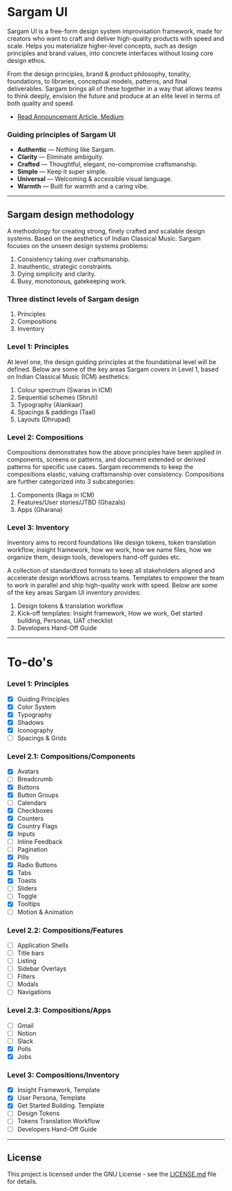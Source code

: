 # Sargam UI
Sargam UI is a free-form design system improvisation framework, made for creators who want to craft and deliver high-quality products with speed and scale. Helps you materialize higher-level concepts, such as design principles and brand values, into concrete interfaces without losing core design ethos.

From the design principles, brand & product philosophy, tonality, foundations, to libraries, conceptual models, patterns, and final deliverables. Sargam brings all of these together in a way that allows teams to think deeply, envision the future and produce at an elite level in terms of both quality and speed.

* [Read Announcement Article, Medium](https://planetabhi.medium.com/announcing-sargam-design-cc28e86c3f05)


### Guiding principles of Sargam UI
* **Authentic** — Nothing like Sargam.
* **Clarity** — Eliminate ambiguity.
* **Crafted** — Thoughtful, elegant, no-compromise craftsmanship.
* **Simple** — Keep it super simple.
* **Universal** — Welcoming & accessible visual language.
* **Warmth** — Built for warmth and a caring vibe.

-----

## Sargam design methodology
A methodology for creating strong, finely crafted and scalable design systems. Based on the aesthetics of Indian Classical Music. Sargam focuses on the unseen design systems problems:
1. Consistency taking over craftsmanship.
2. Inauthentic, strategic constraints.
3. Dying simplicity and clarity.
4. Busy, monotonous, gatekeeping work.

### Three distinct levels of Sargam design

1. Principles
2. Compositions
3. Inventory

### Level 1: Principles
At level one, the design guiding principles at the foundational level will be defined. Below are some of the key areas Sargam covers in Level 1, based on Indian Classical Music (ICM) aesthetics:

1. Colour spectrum (Swaras in ICM)
2. Sequential schemes (Shruti)
3. Typography (Alankaar)
4. Spacings & paddings (Taal)
5. Layouts (Dhrupad)

### Level 2: Compositions
Compositions demonstrates how the above principles have been applied in components, screens or patterns, and document extended or derived patterns for specific use cases. Sargam recommends to keep the compositions elastic, valuing craftsmanship over consistency. Compositions are further categorized into 3 subcategories:

1. Components (Raga in ICM)
2. Features/User stories/JTBD (Ghazals)
3. Apps (Gharana)

### Level 3: Inventory
Inventory aims to record foundations like design tokens, token translation workflow, insight framework, how we work, how we name files, how we organize them, design tools, developers hand-off guides etc.

A collection of standardized formats to keep all stakeholders aligned and accelerate design workflows across teams. Templates to empower the team to work in parallel and ship high-quality work with speed. Below are some of the key areas Sargam UI inventory provides:

1. Design tokens & translation workflow
2. Kick-off templates: Insight framework, How we work, Get started building, Personas, UAT checklist
3. Developers Hand-Off Guide

-----

# To-do's

### Level 1: Principles
- [x] Guiding Principles
- [x] Color System
- [x] Typography
- [x] Shadows
- [x] Iconography
- [ ] Spacings & Grids

### Level 2.1: Compositions/Components
- [x] Avatars
- [ ] Breadcrumb
- [x] Buttons
- [x] Button Groups
- [ ] Calendars
- [x] Checkboxes
- [x] Counters
- [x] Country Flags
- [x] Inputs
- [ ] Inline Feedback
- [ ] Pagination
- [x] Pills
- [x] Radio Buttons
- [x] Tabs
- [x] Toasts
- [ ] Sliders
- [ ] Toggle
- [x] Tooltips
- [ ] Motion & Animation

### Level 2.2: Compositions/Features
- [ ] Application Shells
- [ ] Title bars
- [ ] Listing
- [ ] Sidebar Overlays
- [ ] Filters
- [ ] Modals
- [ ] Navigations

### Level 2.3: Compositions/Apps
- [ ] Gmail
- [ ] Notion
- [ ] Slack
- [x] Polls
- [x] Jobs

### Level 3: Compositions/Inventory
- [x] Insight Framework, Template
- [x] User Persona, Template
- [x] Get Started Building. Template
- [ ] Design Tokens
- [ ] Tokens Translation Workflow
- [ ] Developers Hand-Off Guide

-----

## License
This project is licensed under the GNU License - see the [LICENSE.md](LICENSE.md) file for details.
